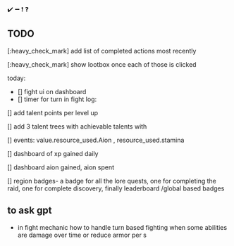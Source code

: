 <!--a checkbox list-->

:heavy_check_mark: :heavy_minus_sign: :heavy_exclamation_mark: :question:

## TODO

[:heavy_check_mark] add list of completed actions most recently

[:heavy_check_mark] show lootbox once each of those is clicked

today:
- [] fight ui on dashboard
- [] timer for turn in fight
log:

[] add talent points per level up

[] add 3 talent trees with achievable talents with 

[] events: value.resource_used.Aion , resource_used.stamina

[] dashboard of xp gained daily

[] dashboard aion gained, aion spent

[] region badges- a badge for all the lore quests, one for completing the raid, one for complete discovery, finally leaderboard /global based badges


## to ask gpt
- in fight mechanic how to handle turn based fighting when some abilities are damage over time or reduce armor per s
